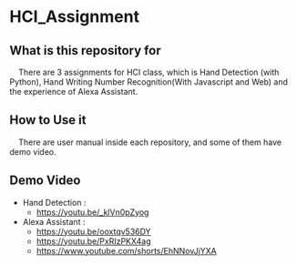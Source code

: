 # HCI_Assignment

## What is this repository for

&nbsp;&nbsp;&nbsp;&nbsp;There are 3 assignments for HCI class, which is Hand Detection (with Python), Hand Writing Number Recognition(With Javascript and Web) and the experience of Alexa Assistant.

## How to Use it
  
&nbsp;&nbsp;&nbsp;&nbsp;There are user manual inside each repository, and some of them have demo video.

## Demo Video

* Hand Detection : 
  - https://youtu.be/_klVn0pZyog
* Alexa Assistant : 
  - https://youtu.be/ooxtqv536DY
  - https://youtu.be/PxRIzPKX4ag
  - https://www.youtube.com/shorts/EhNNovJjYXA
